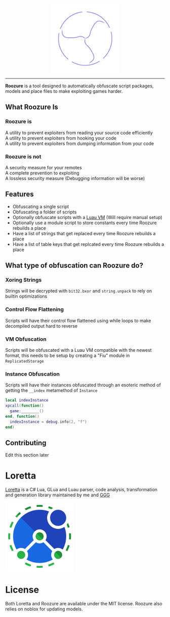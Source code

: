 <div align="center">
    <a href="https://github.com/TheGreatSageEqualToHeaven/Roozure"><img src="https://github.com/TheGreatSageEqualToHeaven/Roozure/blob/main/Logo.png" height="217" /></a>
</div>

<hr />

**Roozure** is a tool designed to automatically obfuscate script packages, models and place files to make exploiting games harder.

## What Roozure Is
### **Roozure is**

<div>A utility to prevent exploiters from reading your source code efficiently</div>
<div>A utility to prevent exploiters from hooking your code </div>
<div>A utility to prevent exploiters from dumping information from your code</div>

### **Roozure is not**

<div>A security measure for your remotes</div>
<div>A complete prevention to exploiting</div>
<div>A lossless security measure (Debugging information will be worse)</div>

## Features

* Obfuscating a single script
* Obfuscating a folder of scripts
* Optionally obfuscate scripts with a [Luau VM](https://github.com/TheGreatSageEqualToHeaven/Fiu) (Will require manual setup)
* Optionally use a module script to store constants every time Roozure rebuilds a place
* Have a list of strings that get replaced every time Roozure rebuilds a place
* Have a list of table keys that get replcated every time Roozure rebuilds a place

## What type of obfuscation can Roozure do?

### Xoring Strings
Strings will be decrypted with `bit32.bxor` and `string.unpack` to rely on builtin optimizations

### Control Flow Flattening
Scripts will have their control flow flattened using while loops to make decompiled output hard to reverse

### VM Obfuscation
Scripts will be obfuscated with a Luau VM compatible with the newest format, this needs to be setup by creating a "Fiu" module in `ReplicatedStorage`

### Instance Obfuscation
Scripts will have their instances obfuscated through an esoteric method of getting the `__index` metamethod of `Instance`
```lua
local indexInstance
xpcall(function()
  game:________()
end, function()
  indexInstance = debug.info(2, "f")
end)
```

## Contributing
Edit this section later

# Loretta
[Loretta](https://github.com/LorettaDevs/Loretta/) is a C# Lua, GLua and Luau parser, code analysis, transformation and generation library maintained by me and [GGG](https://github.com/GGG-KILLER)

<div align="left">
    <a href="https://github.com/LorettaDevs/Loretta/"><img src="https://github.com/LorettaDevs/Graphics/blob/main/logo.svg" height="217" /></a>
</div>

# License
Both Loretta and Roozure are available under the MIT license.
Roozure also relies on noblox for updating models.
